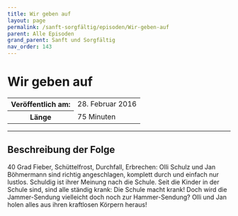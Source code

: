 ```yaml
---
title: Wir geben auf
layout: page
permalink: /sanft-sorgfältig/episoden/Wir-geben-auf
parent: Alle Episoden
grand_parent: Sanft und Sorgfältig
nav_order: 143
---
```


# Wir geben auf
<table class="resp-table dcf-table dcf-table-responsive dcf-table-bordered dcf-table-striped dcf-w-100%">
                    <tbody>
                        <tr>
                            <th scope="row">Veröffentlich am:</th>
                            <td data-label="Veröffentlich am:">28. Februar 2016</td>
                        </tr>
                        <tr>
                            <th scope="row">Länge </th>
                            <td data-label="Länge ">75 Minuten</td>
                        </tr></tbody>
                </table>

***

## Beschreibung der Folge

<div>
40 Grad Fieber, Schüttelfrost, Durchfall, Erbrechen: Olli Schulz und Jan Böhmermann sind richtig angeschlagen, komplett durch und einfach nur lustlos. Schuldig ist ihrer Meinung nach die Schule. Seit die Kinder in der Schule sind, sind alle ständig krank: Die Schule macht krank! Doch wird die Jammer-Sendung vielleicht doch noch zur Hammer-Sendung? Olli und Jan holen alles aus ihren kraftlosen Körpern heraus!  
</div>


